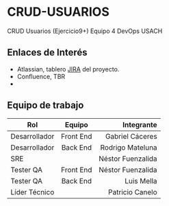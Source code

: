 # CRUD-USUARIOS
CRUD Usuarios (Ejercicio9+) Equipo 4 DevOps USACH

## Enlaces de Interés
- Atlassian, tablero [JIRA](https://luis-mella.atlassian.net/jira/software/projects/DDS/boards/2) del proyecto.
- Confluence, TBR
- 

## Equipo de trabajo

| Rol           | Equipo        | Integrante        |
| ------------- |:-------------:| -----------------:|
| Desarrollador | Front End     | Gabriel Cáceres   |
| Desarrollador | Back End      | Rodrigo Mateluna  |
| SRE           |               | Néstor Fuenzalida |
| Tester QA     | Front End     | Néstor Fuenzalida |
| Tester QA     | Back End      | Luis Mella        |
| Líder Técnico |               | Patricio Canelo   |
